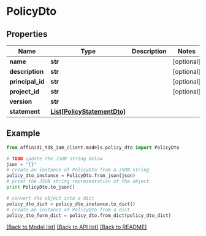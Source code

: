 # PolicyDto

## Properties

| Name             | Type                                                  | Description | Notes      |
| ---------------- | ----------------------------------------------------- | ----------- | ---------- |
| **name**         | **str**                                               |             | [optional] |
| **description**  | **str**                                               |             | [optional] |
| **principal_id** | **str**                                               |             | [optional] |
| **project_id**   | **str**                                               |             | [optional] |
| **version**      | **str**                                               |             |
| **statement**    | [**List[PolicyStatementDto]**](PolicyStatementDto.md) |             |

## Example

```python
from affinidi_tdk_iam_client.models.policy_dto import PolicyDto

# TODO update the JSON string below
json = "{}"
# create an instance of PolicyDto from a JSON string
policy_dto_instance = PolicyDto.from_json(json)
# print the JSON string representation of the object
print PolicyDto.to_json()

# convert the object into a dict
policy_dto_dict = policy_dto_instance.to_dict()
# create an instance of PolicyDto from a dict
policy_dto_form_dict = policy_dto.from_dict(policy_dto_dict)
```

[[Back to Model list]](../README.md#documentation-for-models) [[Back to API list]](../README.md#documentation-for-api-endpoints) [[Back to README]](../README.md)
